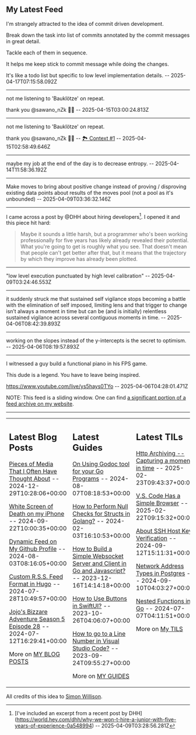 ## My Latest Feed

<!-- feed starts -->
I'm strangely attracted to the idea of commit driven development.

Break down the task into list of commits annotated by the commit messages in great detail.

Tackle each of them in sequence.

It helps me keep stick to commit message while doing the changes.


It's like a todo list but specific to low level implementation details.  -- 2025-04-17T07:15:58.092Z

---

not me listening to 'Bauklötze' on repeat.

thank you @sawano_nZk 🙌🏻  -- 2025-04-15T03:00:24.813Z

---

not me listening to 'Bauklötze' on repeat.

thank you @sawano_nZk 🙌🏻 -- [🏞️ Context #1](https://cpx.tnvmadhav.me/content/image/content-images/IMG_4261.jpeg) -- 2025-04-15T02:58:49.646Z

---

maybe my job at the end of the day is to decrease entropy.  -- 2025-04-14T11:58:36.192Z

---

Make moves to bring about positive change instead of proving / disproving existing data points about results of the moves pool (not a pool as it's unbounded)  -- 2025-04-09T03:36:32.146Z

---

I came across a post by @DHH about hiring developers[^1]. 
I opened it and this piece hit hard:

> Maybe it sounds a little harsh, but a programmer who's been working professionally for five years has likely already revealed their potential. What you're going to get is roughly what you see. That doesn't mean that people can't get better after that, but it means that the trajectory by which they improve has already been plotted.

[^1]: [I've included an excerpt from a recent post by DHH]
(https://world.hey.com/dhh/why-we-won-t-hire-a-junior-with-five-years-of-experience-0a548994)  -- 2025-04-09T03:28:56.281Z

---

"low level execution punctuated by high level calibration"  -- 2025-04-09T03:24:46.553Z

---

it suddenly struck me that sustained self vigilance stops becoming a battle with the elimination of self imposed, limiting lens and that trigger to change isn’t always a moment in time but can be (and is initially) relentless sustained vigilance across several contiguous moments in time.  -- 2025-04-06T08:42:39.893Z

---

working on the slopes instead of the y-intercepts is the secret to optimism.  -- 2025-04-06T08:19:57.893Z

---

I witnessed a guy build a functional piano in his FPS game. 

This dude is a legend. You have to leave being inspired.

https://www.youtube.com/live/ys5hays0TYo  -- 2025-04-06T04:28:01.471Z
<!-- feed ends -->

NOTE: This feed is a sliding window. One can find [a significant portion of a feed archive on my website](https://tnvmadhav.me/feed/).

---


<table><tr><td valign="top" width="33%">

## Latest Blog Posts

<!-- blog starts -->
[Pieces of Media That I Often Have Thought About](https://tnvmadhav.me/blog/pieces-of-media-that-i-often-have-thought-about/) -- 2024-12-29T10:28:06+00:00

[White Screen of Death on my iPhone](https://tnvmadhav.me/blog/white-screen-of-death-on-my-iphone/) -- 2024-09-22T10:00:35+00:00

[Dynamic Feed on My Github Profile](https://tnvmadhav.me/blog/dynamic-feed-on-my-github-profile/) -- 2024-08-03T08:16:05+00:00

[Custom R.S.S. Feed Format in Hugo](https://tnvmadhav.me/blog/custom-rss-feed-format-in-hugo/) -- 2024-07-28T10:49:57+00:00

[Jojo's Bizzare Adventure Season 5 Episode 28](https://tnvmadhav.me/blog/jojos-bizzare-adventure-season-5-episode-28/) -- 2024-07-12T16:29:41+00:00

More on [MY BLOG POSTS](https://tnvmadhav.me/blog/)
<!-- blog ends -->

</td><td valign="top" width="34%">

## Latest Guides

<!-- guide starts -->
[On Using Godoc tool for your Go Programs](https://tnvmadhav.me/guides/on-using-godoc-tool/) -- 2024-08-07T08:18:53+00:00

[How to Perform Null Checks for Structs in Golang?](https://tnvmadhav.me/guides/how-to-perform-null-checks-for-structs-in-golang/) -- 2024-02-03T16:10:53+00:00

[How to Build a Simple Websocket Server and Client in Go and Javascript?](https://tnvmadhav.me/guides/how-to-build-a-simple-websocket-server-and-client-in-go/) -- 2023-12-16T14:14:18+00:00

[How to Use Buttons in SwiftUI?](https://tnvmadhav.me/guides/how-to-use-buttons-in-swiftui/) -- 2023-10-26T04:06:07+00:00

[How to go to a Line Number in Visual Studio Code?](https://tnvmadhav.me/guides/how-to-go-to-line-in-visual-studio-code/) -- 2023-09-24T09:55:27+00:00

More on [MY GUIDES](https://tnvmadhav.me/guides/)
<!-- guide ends -->

</td><td valign="top" width="33%">

## Latest TILs

<!-- til starts -->
[Http Archiving -- Capturing a moment in time](https://tnvmadhav.me/til/http-archiving/) -- 2025-02-23T09:43:37+00:00

[V.S. Code Has a Simple Browser](https://tnvmadhav.me/til/vscode-has-a-simple-browser/) -- 2025-02-22T09:15:32+00:00

[About SSH Host Key Verification](https://tnvmadhav.me/til/ssh-host-key-verification/) -- 2024-09-12T15:11:31+00:00

[Network Address Types in Postgres](https://tnvmadhav.me/til/network-address-types-in-postgres/) -- 2024-09-10T04:03:27+00:00

[Nested Functions in Go](https://tnvmadhav.me/til/nested-functions-in-go/) -- 2024-07-07T04:11:51+00:00

More on [My TILS](https://tnvmadhav.me/til/)
<!-- til ends -->

</td></tr></table>


All credits of this idea to [Simon Willison](https://github.com/simonw/simonw/).